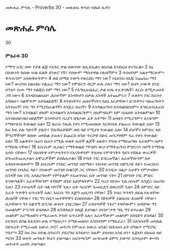 ﻿
 መጽሐፈ ምሳሌ - Proverbs 30 - መጽሐፍ ቅዱስ ብሉይ ኪዳን
# መጽሐፈ ምሳሌ
30
### ምዕራፍ 30
 የማሣ አገር ሰው የያቄ ልጅ የአጉር ቃል ሰውየው ለኢቲኤልና ለኡካል እንደዚህ ይናገራል።
2  እኔ በእውነት ከሰው ሁሉ ይልቅ ደንቆሮ ነኝ፥ የሰውም ማስተዋል የለብኛም።
3  ጥበብንም አልተማርሁም፥ ቅዱሱንም አላወቅሁትም።
4  ወደ ሰማይ የወጣ የወረደስ ማን ነው? ነፋስንስ በእጁ የጨበጠ ማን ነው? ውኃንስ በልብሱ የቋጠረ ማን ነው? የምድርን ዳርቻ ሁሉ ያጸና ማን ነው? ይህን ታውቅ እንደ ሆንህ፥ ስሙ ማን የልጁስ ስም ማን ነው?
5  የእግዚአብሔር ቃል ሁሉ ተፈትናለች፤ እርሱ ለሚታመኑት ጋሻ ነው።
6  እንዳይዘልፍህ፥ ሐሰተኛም እንዳትሆን በቃሉ አንዳች አትጨምር።
7  ሁለትን ነገር ከአንተ እሻለሁ፥ ሳልሞትም አትከልክለኝ፤
8  ከንቱነትንና ሐሰተኛነትን ከእኔ አርቃቸው፤ ድኅነትንና ባለጠግነትን አትስጠኝ፤ ነገር ግን የሚያስፈልገኝን እንጀራ ስጠኝ፥
9  እንዳልጠግብ እንዳልክድህም። እግዚአብሔርስ ማን ነው? እንዳልል፤ ድሀም እንዳልሆን እንዳልሰርቅም፥ በአምላኬም ስም በሐሰት እንዳልምል።
10  እንዳይሰድብህ በደለኛም እንዳትሆን ባሪያን በጌታው ፊት አትማ።
11  አባቱን የሚረግም፥ እናቱንም የማይባርክ ትውልድ አለ።
12  ለራሱ ንጹሕ የሆነ የሚመስለው ከርኵሰቱ ያልጠራ ትውልድ አለ።
13  ከፍ ከፍ ያሉ ዓይኖች ያሉት፥ ሽፋሽፍቶቹም ወደ ላይ የሚያዩ ትውልድ አለ።
14  ድሆችን ከምድር ላይ ችግረኞችንም ከሰው መካከል ያጠፋና ይጨርስ ዘንድ ጥርሶቹ ሰይፍ መንጋጎቹም ካራ የሆኑ ትውልድ አለ።
15  አልቅት። ስጠን ስጠን የሚሉ ሁለት ሴቶች ልጆች አሉት። ሦስቱ የማይጠግቡ አራቱም። በቃን የማይሉ ናቸው፤
16  እነርሱም ሲኦልና የማትወልድ ማኅፀን ውኃ የማትጠግብ ምድርና። በቃኝ የማትል እሳት ናቸው።
17  በአባትዋ የምታላግጥን የእናትዋንም ትእዛዝ የምትንቅን ዓይን የሸለቆ ቍራዎች ይጐጠጕጡአታል፥ አሞራዎችም ይበሉአታል።
18  ሦስት ነገር ይገርመኛል፥ አራተኛውንም ከቶ አላስተውለውም።
19  እነርሱም የንስር መንገድ በሰማይ፥ የእባብ መንገድ በድንጋይ ላይ፥ የመርከብ መንገድ በባሕር ላይ፥ የሰውም መንገድ ከቈንጆ ጋር ናቸው። 
20  እንዲሁ በልታ አፍዋን የምታብስ። አንዳች ክፉ ነገር አላደረግሁም የምትልም የአመንዝራ ሴት መንገድ ናት።
21  በሦስት ነገር ምድር ትናወጣለች፥ አራተኛውንም ትሸከም ዘንድ አይቻላትም።
22  ባሪያ በነገሠ ጊዜ ሰነፍም እንጀራ በጠገበ ጊዜ፥
23  የተጠላች ሴት ባል ባገኘች ጊዜ፥ ሴት ባሪያም እመቤቷን በወረሰች ጊዜ።
24  በምድር ላይ አራት ጥቃቅን ፍጥረቶች አሉ፤ እነርሱ ግን እጅግ ጠቢባን ናቸው፤
25  ገብረ ጕንዳን ኃይል የሌላቸው ሕዝቦች ናቸው፥ ነገር ግን በበጋ መኖዋቸዋን ይሰበስባሉ።
26  ሽኮኮዎች ያልበረቱ ሕዝቦች ናቸው፥ ቤታቸውን ግን በቋጥኝ ድንጋይ ውስጥ ያደርጋሉ።
27  አንበጣዎች ንጉሥ የላቸውም፥ ሁላቸው ግን በመልካም ሥርዓት ይሄዳሉ።
28  እንሽላሊት በእጅ ይያዛል፥ በነገሥታት ግቢ ግን ይኖራል።
29  መልካም አረማመድን የሚራመዱ ሦስት ፍጥረቶች አሉ፥ አራተኛውም መልካም አካሄድን ይሄዳል፤
30  የአንበሳ ደቦል ከእንስሳ ሁሉ የሚበረታ፥ የማይመለስ፥ እንስሳንም የማይፈራ፤
31  በእንስቶች መካከል በድፍረት የሚራመድ አውራ ዶሮ፤ መንጋን የምመራ አውራ ፍየል፤ በሕዝብ ፊት በግልጥ የሚናገር ንጉሥ።
32  ከፍ ከፍ ስትል ስንፍናን ያደረግህ እንደሆነ፥ ክፉም ያሰብህ እንደ ሆነ፥ እጅህን በአፍህ ላይ ጫን።
33  ወተት መግፋት ቅቤን ያወጣል፥ አፍንጫንም መጭመቅ ደምን ያወጣ፤ እንዲሁም ቍጣን መጐተት ጠብን ያወጣል።
